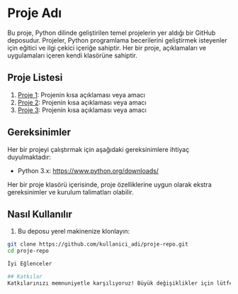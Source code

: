# Proje Adı

Bu proje, Python dilinde geliştirilen temel projelerin yer aldığı bir GitHub deposudur. Projeler, Python programlama becerilerini geliştirmek isteyenler için eğitici ve ilgi çekici içeriğe sahiptir. Her bir proje, açıklamaları ve uygulamaları içeren kendi klasörüne sahiptir.

## Proje Listesi

1. [Proje 1](proje1/): Projenin kısa açıklaması veya amacı
2. [Proje 2](proje2/): Projenin kısa açıklaması veya amacı
3. [Proje 3](proje3/): Projenin kısa açıklaması veya amacı

## Gereksinimler

Her bir projeyi çalıştırmak için aşağıdaki gereksinimlere ihtiyaç duyulmaktadır:

- Python 3.x: https://www.python.org/downloads/

Her bir proje klasörü içerisinde, proje özelliklerine uygun olarak ekstra gereksinimler ve kurulum talimatları olabilir.

## Nasıl Kullanılır

1. Bu deposu yerel makinenize klonlayın:

  ```bash
  git clone https://github.com/kullanici_adi/proje-repo.git
  cd proje-repo

İyi Eğlenceler

## Katkılar
Katkılarınızı memnuniyetle karşılıyoruz! Büyük değişiklikler için lütfen önce bir konu (issue) açarak tartışın.
